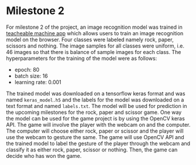 # Milestone 2
For milestone 2 of the project, an image recognition model was trained in [teacheable machine app](https://teachablemachine.withgoogle.com/) which allows users to train an image recognition model on the browser. Four classes were labeled namely rock, paper, scissors and nothing. The image samples for all classes were uniform, i.e. 46 images so that there is balance of sample images for each class. The hyperparameters for the training of the model were as follows:
* epoch: 80
* batch size: 16
* learning rate: 0.001

The trained model was downloaded on a tensorflow keras format and was named `keras_model.h5` and the labels for the model was downloaded on a text format and named `labels.txt`. The model will be used for prediction in the upcoming milestones for the rock, paper and scissor game. One way the model can be used for the game project is by using the OpenCV keras API. The game will involve the player with the webcam on and the computer. The computer will choose either rock, paper or scissor and the player will use the webcam to gesture the same. The game will use OpenCV API and the trained model to label the gesture of the player through the webcam and classify it as either rock, paper, scissor or nothing. Then, the game can decide who has won the game.
